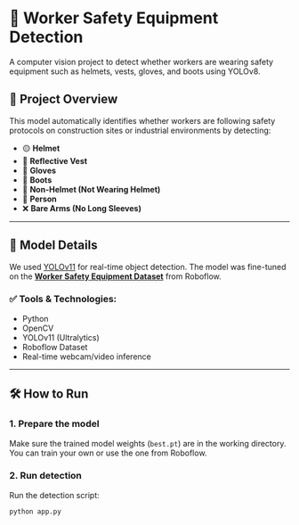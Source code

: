 # 🦺 Worker Safety Equipment Detection

A computer vision project to detect whether workers are wearing safety equipment such as helmets, vests, gloves, and boots using YOLOv8.

## 📸 Project Overview

This model automatically identifies whether workers are following safety protocols on construction sites or industrial environments by detecting:

- 🟡 **Helmet**
- 👕 **Reflective Vest**
- 🧤 **Gloves**
- 👟 **Boots**
- 🙅 **Non-Helmet (Not Wearing Helmet)**
- 🧍 **Person**
- ❌ **Bare Arms (No Long Sleeves)**

---

## 🧠 Model Details

We used [YOLOv11](https://github.com/ultralytics/ultralytics) for real-time object detection. The model was fine-tuned on the **[Worker Safety Equipment Dataset](https://universe.roboflow.com/wyhil-ru2ds/workers-safety-equipment-z1mra)** from Roboflow.

### ✅ Tools & Technologies:
- Python
- OpenCV
- YOLOv11 (Ultralytics)
- Roboflow Dataset
- Real-time webcam/video inference

---

## 🛠️ How to Run

### 1. Prepare the model

Make sure the trained model weights (`best.pt`) are in the working directory. You can train your own or use the one from Roboflow.

### 2. Run detection

Run the detection script:

```bash
python app.py
